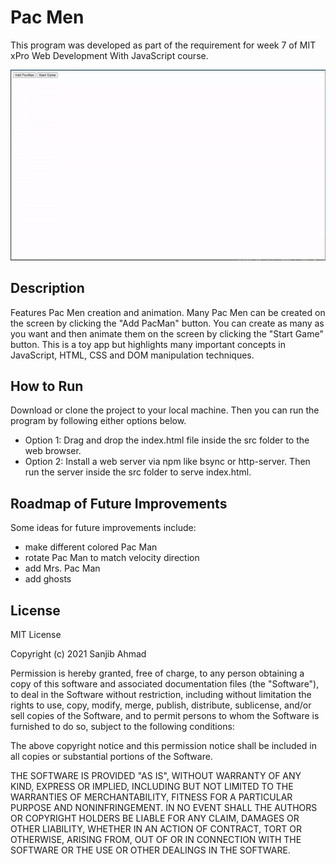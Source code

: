 # Pac Men

This program was developed as part of the requirement for week 7 of MIT xPro Web Development With JavaScript course.

![Pac Men App Running](./src/images/pac-men.gif)

## Description

Features Pac Men creation and animation. Many Pac Men can be created on the screen by clicking the "Add PacMan" button.
You can create as many as you want and then animate them on the screen by clicking the "Start Game" button. This is a
toy app but highlights many important concepts in JavaScript, HTML, CSS and DOM manipulation techniques.

## How to Run

Download or clone the project to your local machine. Then you can run the program by following either options below.

- Option 1: Drag and drop the index.html file inside the src folder to the web browser.
- Option 2: Install a web server via npm like bsync or http-server. Then run the server inside the src folder to serve
  index.html.

## Roadmap of Future Improvements

Some ideas for future improvements include:

- make different colored Pac Man
- rotate Pac Man to match velocity direction
- add Mrs. Pac Man
- add ghosts

## License

MIT License

Copyright (c) 2021 Sanjib Ahmad

Permission is hereby granted, free of charge, to any person obtaining a copy of this software and associated
documentation files (the "Software"), to deal in the Software without restriction, including without limitation the
rights to use, copy, modify, merge, publish, distribute, sublicense, and/or sell copies of the Software, and to permit
persons to whom the Software is furnished to do so, subject to the following conditions:

The above copyright notice and this permission notice shall be included in all copies or substantial portions of the
Software.

THE SOFTWARE IS PROVIDED "AS IS", WITHOUT WARRANTY OF ANY KIND, EXPRESS OR IMPLIED, INCLUDING BUT NOT LIMITED TO THE
WARRANTIES OF MERCHANTABILITY, FITNESS FOR A PARTICULAR PURPOSE AND NONINFRINGEMENT. IN NO EVENT SHALL THE AUTHORS OR
COPYRIGHT HOLDERS BE LIABLE FOR ANY CLAIM, DAMAGES OR OTHER LIABILITY, WHETHER IN AN ACTION OF CONTRACT, TORT OR
OTHERWISE, ARISING FROM, OUT OF OR IN CONNECTION WITH THE SOFTWARE OR THE USE OR OTHER DEALINGS IN THE SOFTWARE.